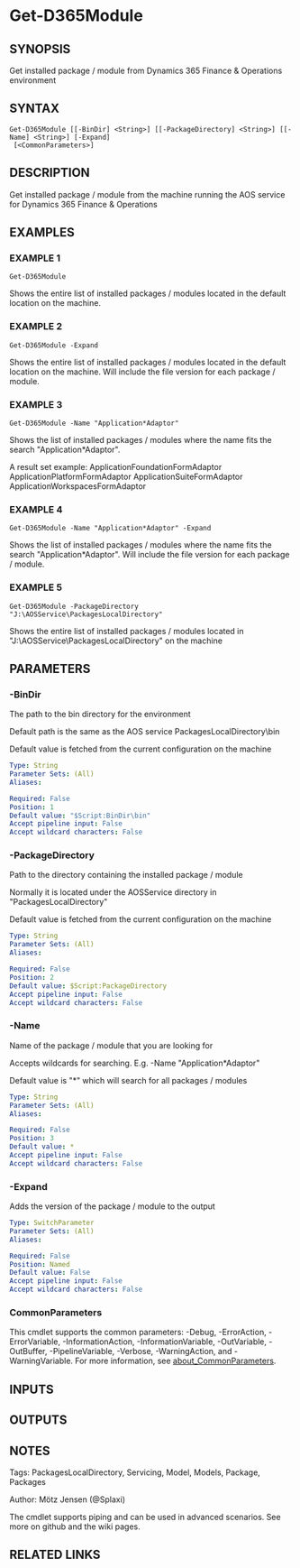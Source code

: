 ﻿---
external help file: d365fo.tools-help.xml
Module Name: d365fo.tools
online version:
schema: 2.0.0
---

# Get-D365Module

## SYNOPSIS
Get installed package / module from Dynamics 365 Finance & Operations environment

## SYNTAX

```
Get-D365Module [[-BinDir] <String>] [[-PackageDirectory] <String>] [[-Name] <String>] [-Expand]
 [<CommonParameters>]
```

## DESCRIPTION
Get installed package / module from the machine running the AOS service for Dynamics 365 Finance & Operations

## EXAMPLES

### EXAMPLE 1
```
Get-D365Module
```

Shows the entire list of installed packages / modules located in the default location on the machine.

### EXAMPLE 2
```
Get-D365Module -Expand
```

Shows the entire list of installed packages / modules located in the default location on the machine.
Will include the file version for each package / module.

### EXAMPLE 3
```
Get-D365Module -Name "Application*Adaptor"
```

Shows the list of installed packages / modules where the name fits the search "Application*Adaptor".

A result set example:
ApplicationFoundationFormAdaptor
ApplicationPlatformFormAdaptor
ApplicationSuiteFormAdaptor
ApplicationWorkspacesFormAdaptor

### EXAMPLE 4
```
Get-D365Module -Name "Application*Adaptor" -Expand
```

Shows the list of installed packages / modules where the name fits the search "Application*Adaptor".
Will include the file version for each package / module.

### EXAMPLE 5
```
Get-D365Module -PackageDirectory "J:\AOSService\PackagesLocalDirectory"
```

Shows the entire list of installed packages / modules located in "J:\AOSService\PackagesLocalDirectory" on the machine

## PARAMETERS

### -BinDir
The path to the bin directory for the environment

Default path is the same as the AOS service PackagesLocalDirectory\bin

Default value is fetched from the current configuration on the machine

```yaml
Type: String
Parameter Sets: (All)
Aliases:

Required: False
Position: 1
Default value: "$Script:BinDir\bin"
Accept pipeline input: False
Accept wildcard characters: False
```

### -PackageDirectory
Path to the directory containing the installed package / module

Normally it is located under the AOSService directory in "PackagesLocalDirectory"

Default value is fetched from the current configuration on the machine

```yaml
Type: String
Parameter Sets: (All)
Aliases:

Required: False
Position: 2
Default value: $Script:PackageDirectory
Accept pipeline input: False
Accept wildcard characters: False
```

### -Name
Name of the package / module that you are looking for

Accepts wildcards for searching.
E.g.
-Name "Application*Adaptor"

Default value is "*" which will search for all packages / modules

```yaml
Type: String
Parameter Sets: (All)
Aliases:

Required: False
Position: 3
Default value: *
Accept pipeline input: False
Accept wildcard characters: False
```

### -Expand
Adds the version of the package / module to the output

```yaml
Type: SwitchParameter
Parameter Sets: (All)
Aliases:

Required: False
Position: Named
Default value: False
Accept pipeline input: False
Accept wildcard characters: False
```

### CommonParameters
This cmdlet supports the common parameters: -Debug, -ErrorAction, -ErrorVariable, -InformationAction, -InformationVariable, -OutVariable, -OutBuffer, -PipelineVariable, -Verbose, -WarningAction, and -WarningVariable. For more information, see [about_CommonParameters](http://go.microsoft.com/fwlink/?LinkID=113216).

## INPUTS

## OUTPUTS

## NOTES
Tags: PackagesLocalDirectory, Servicing, Model, Models, Package, Packages

Author: Mötz Jensen (@Splaxi)

The cmdlet supports piping and can be used in advanced scenarios.
See more on github and the wiki pages.

## RELATED LINKS
